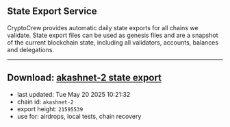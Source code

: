 ## State Export Service
CryptoCrew provides automatic daily state exports for all chains we validate. State export files can be used as genesis files and are a snapshot of the current blockchain state, including all validators, accounts, balances and delegations.

---
**Download: [akashnet-2 state export](https://dl-eu2.ccvalidators.com/SERVICE/akash/akashnet-2_export_21595539.json)**
---

- last updated: Tue May 20 2025 10:21:32
- chain id: `akashnet-2`
- export height: `21595539`
- use for: airdrops, local tests, chain recovery
